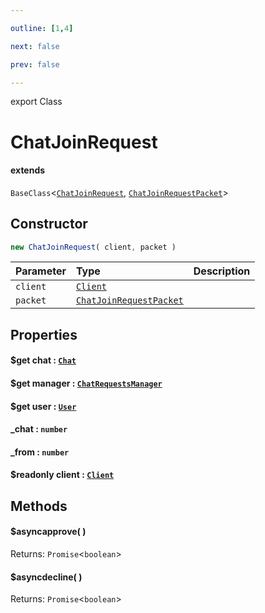 ```yaml
---

outline: [1,4]

next: false

prev: false

---
```


export Class
# ChatJoinRequest
#### extends
 `BaseClass`\<[`ChatJoinRequest`](./ChatJoinRequest.md), [`ChatJoinRequestPacket`](../interfaces/ChatJoinRequestPacket.md)\>

## Constructor
 ```ts
 new ChatJoinRequest( client, packet )
 ```
 
 | Parameter | Type | Description |
| :--- | :--- | :--- |
| `client` | [`Client`](./Client.md) | |
| `packet` | [`ChatJoinRequestPacket`](../interfaces/ChatJoinRequestPacket.md) | |

## Properties

#### $get chat : [`Chat`](../type-aliases/Chat.md)

#### $get manager : [`ChatRequestsManager`](./ChatRequestsManager.md)

#### $get user : [`User`](./User.md)

#### _chat : `number`

#### _from : `number`

#### $readonly client : [`Client`](./Client.md)

## Methods

#### $asyncapprove( )

Returns: `Promise`\<`boolean`\>

#### $asyncdecline( )

Returns: `Promise`\<`boolean`\>
